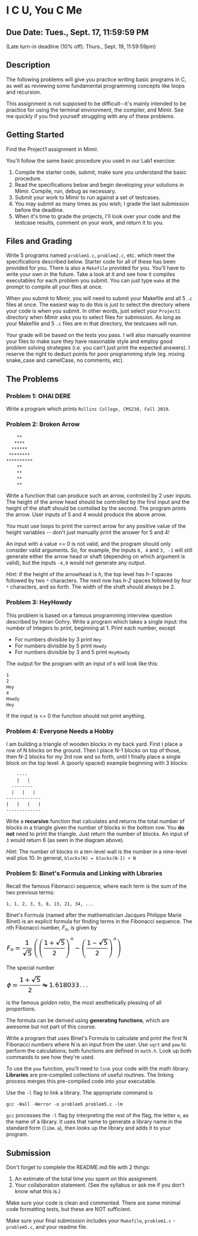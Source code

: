 # I C U, You C Me

## Due Date: Tues., Sept. 17, 11:59:59 PM
(Late turn-in deadline (10% off): Thurs., Sept. 19, 11:59:59pm)

## Description
The following problems will give you practice writing basic programs in C, as well as reviewing some fundamental programming concepts like loops and recursion.

This assignment is not supposed to be difficult--it's mainly intended to be practice for using the terminal environment, the compiler, and Mimir. See me quickly if you find yourself struggling with any of these problems.

## Getting Started

Find the Project1 assignment in Mimir.  

You'll follow the same basic procedure you used in our Lab1 exercise:

1. Compile the starter code, submit, make sure you understand the basic procedure. 
2. Read the specifications below and begin developing your solutions in Mimir.  Compile, run, debug as necessary.  
2. Submit your work to Mimir to run against a set of testcases.  
3. You may submit as many times as you wish; I grade the last submission before the deadline.
4. When it's time to grade the projects, I'll look over your code and the testcase results, comment on your work, and return it to you.

## Files and Grading
Write 5 programs named `problem1.c`, `problem2.c`, etc. which meet the specifications described below.  Starter code for all of these has been provided for you.  There is also a `Makefile` provided for you.  You'll have to write your own in the future.  Take a look at it and see how it compiles executables for each problem you submit.  You can just type `make` at the prompt to compile all your files at once.  

When you submit to Mimir, you will need to submit your Makefile and all 5 `.c` files at once.  The easiest way to do this is just to select the directory where your code is when you submit.  In other words, just select your `Project1` directory when Mimir asks you to select files for submission.  As long as your Makefile and 5 `.c` files are in that directory, the testcases will run.

Your grade will be based on the tests you pass. I will also manually examine your files to make sure they have
reasonable style and employ good problem solving strategies (i.e. you can't just print the expected answers). I reserve the right to deduct points for poor programming style (eg. mixing snake_case and camelCase, no comments, etc).

## The Problems

### Problem 1: OHAI DERE
Write a program which prints `Rollins College, CMS230, Fall 2019`.

### Problem 2: Broken Arrow
```
    **
   ****
  ******
 ********
**********
    **
    **
    **
    **
```
Write a function that can produce such an arrow, controled by 2 user inputs.  The height of the arrow head should be controlled by the first input and the height of the shaft should be contolled by the second.  The program prints the arrow.  User inputs of 5 and 4 would produce the above arrow.  

You must use loops to print the correct arrow for any positive value of the height variables -- don't just manually print the answer for 5 and 4!

An input with a value <= 0 is not valid, and the program should only consider valid arguments.  So, for example, the inputs `0, 4` and `3, -1` will still generate either the arrow head or shaft (depending on which argument is valid), but the inputs `-4,0` would not generate any output.

*Hint:* if the height of the arrowhead is *h*, the top level has *h-1* spaces followed by two `*` characters.  The next row has *h-2* spaces followed by four `*` characters, and so forth.  The width of the shaft should always be 2. 

### Problem 3: HeyHowdy
This problem is based on a famous programming interview question described by Imran Gohry. Write a program which takes a single input: the number of integers to print, beginning at 1. Print each number, except

* For numbers divisible by 3 print `Hey`
* For numbers divisible by 5 print `Howdy`
* For numbers divisible by 3 and 5 print `HeyHowdy`

The output for the program with an input of `6` will look like this:
```
1
2
Hey
4
Howdy
Hey
```
If the input is <= 0 the function should not print anything.

### Problem 4: Everyone Needs a Hobby
I am building a triangle of wooden blocks in my back yard.  First I place a row of N blocks on the ground. Then I place N-1 blocks on top of those, then N-2 blocks for my 3rd row and so forth, until I finally place a single block on the top level. A (poorly spaced) example beginning with 3 blocks:

```
    ----
    |   |
  --------
  |   |   |
-------------
|   |   |   |
-------------
```

Write a **recursive** function that calculates and returns the total number of blocks in a triangle given the number of blocks in the bottom row.  You **do not** need to print the triangle.  Just return the number of blocks.  An input of `3` would return 6 (as seen in the diagram above).

*Hint:* The number of blocks in a ten-level wall is the number in a nine-level wall plus 10.  In general,
`
blocks(N) = blocks(N-1) + N
`

### Problem 5: Binet's Formula and Linking with Libraries
Recall the famous Fibonacci sequence, where each term is the sum of the two previous terms:
```
1, 1, 2, 3, 5, 8, 13, 21, 34, ...
```

Binet's Formula (named after the mathematician Jacques Philippe Marie Binet) is an explicit formula for finding terms in the Fibonacci sequence.  The *n*th Fibonacci number, *F<sub>n</sub>*, is given by

<!--
\[
F_n = \frac{1}{\sqrt{5}} \left( \left( \frac{1 + \sqrt{5}}{2} \right)^n - \left( \frac{1 - \sqrt{5}}{2} \right)^n \right)
\]
The special number
\[
\phi = \frac{1 + \sqrt{5}}{2} \approx 1.618033\ldots
\]
is the famous *golden ratio*, the most aesthetically pleasing of all proportions.
-->

![Eqn](./hw1_eqn1.jpg)

The special number

![Eqn2](./hw1_eqn2.jpg)

is the famous *golden ratio*, the most aesthetically pleasing of all proportions.

The formula can be derived using **generating functions**, which are awesome but not part of this course.

Write a program that uses Binet's Formula to calculate and print the first N Fibonacci numbers where N is an input from the user. Use `sqrt` and `pow` to perform the calculations; both functions are defined in `math.h`. Look up both commands to see how they're used. 

To use the `pow` function, you'll need to `link` your code with the math library.  **Libraries** are pre-compiled collections of useful routines.  The linking process merges this pre-compiled code into your executable.

Use the `-l` flag to link a library.  The appropriate command is
```
gcc -Wall -Werror -o problem5 problem5.c -lm
```

`gcc` processes the `-l` flag by interpreting the rest of the flag, the letter `m`, as the name of a library. It uses that name to generate a library name in the standard form (`libm.a`), then looks up the library and adds it to your program.

## Submission

Don't forget to complete the README.md file with 2 things:
1. An estimate of the total time you spent on this assignment.
2. Your collaboration statement.  (See the syllabus or ask me if you don't know what this is.)

Make sure your code is clean and commented.  There are some minimal code formatting tests, but these are NOT sufficient.

Make sure your final submission includes your `Makefile`, `problem1.c` - `problem5.c`, and your readme file.

